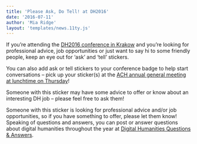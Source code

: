 ```yaml
---
title: 'Please Ask, Do Tell! at DH2016'
date: '2016-07-11'
author: 'Mia Ridge'
layout: 'templates/news.11ty.js'
---
```

If you’re attending the [DH2016 conference in Krakow](http://dh2016.adho.org/) and you’re looking for professional advice, job opportunities or just want to say hi to some friendly people, keep an eye out for ‘ask’ and ‘tell’ stickers.

You can also add ask or tell stickers to your conference badge to help start conversations – pick up your sticker(s) at the [ACH annual general meeting at lunchtime on Thursday](/news/2016/07/ach-agm-at-digital-humanities-2016/)!

Someone with this sticker may have some advice to offer or know about an interesting DH job – please feel free to ask them!

Someone with this sticker is looking for professional advice and/or job opportunities, so if you have something to offer, please let them know! Speaking of questions and answers, you can post or answer questions about digital humanities throughout the year at [Digital Humanities Questions &amp; Answers](http://digitalhumanities.org/answers/).
